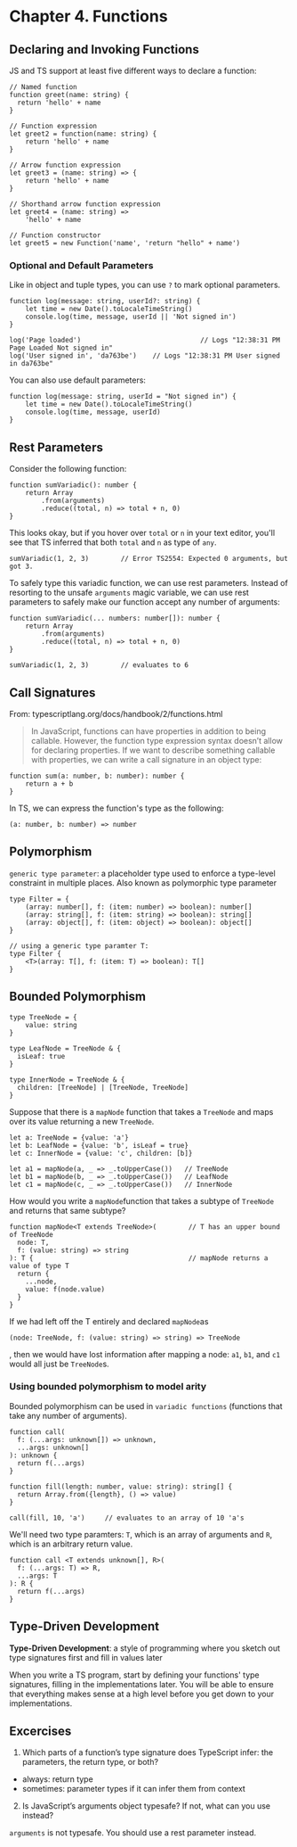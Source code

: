 # Chapter 4. Functions

## Declaring and Invoking Functions
JS and TS support at least five different ways to declare a function:
```
// Named function
function greet(name: string) {
  return 'hello' + name
}

// Function expression
let greet2 = function(name: string) {
	return 'hello' + name
}

// Arrow function expression
let greet3 = (name: string) => {
	return 'hello' + name
}

// Shorthand arrow function expression
let greet4 = (name: string) => 
	'hello' + name

// Function constructor
let greet5 = new Function('name', 'return "hello" + name')
```

### Optional and Default Parameters
Like in object and tuple types, you can use `?` to mark optional parameters.

```
function log(message: string, userId?: string) {
	let time = new Date().toLocaleTimeString()
	console.log(time, message, userId || 'Not signed in')
}

log('Page loaded')								// Logs "12:38:31 PM Page Loaded Not signed in"
log('User signed in', 'da763be') 	// Logs "12:38:31 PM User signed in da763be"
```

You can also use default parameters:

```
function log(message: string, userId = "Not signed in") {
	let time = new Date().toLocaleTimeString()
	console.log(time, message, userId)
}
```

## Rest Parameters
Consider the following function:
```
function sumVariadic(): number {
	return Array
		.from(arguments)
		.reduce((total, n) => total + n, 0)
}
```

This looks okay, but if you hover over `total` or `n` in your text editor, you'll see that TS inferred that both `total` and `n` as type of `any`. 

```
sumVariadic(1, 2, 3) 		// Error TS2554: Expected 0 arguments, but got 3.
```

To safely type this variadic function, we can use rest parameters.
Instead of resorting to the unsafe `arguments` magic variable, we can use rest parameters to safely make our function accept any number of arguments:


```
function sumVariadic(... numbers: number[]): number {
	return Array
		.from(arguments)
		.reduce((total, n) => total + n, 0)
}

sumVariadic(1, 2, 3) 		// evaluates to 6
```

## Call Signatures

From: typescriptlang.org/docs/handbook/2/functions.html
>In JavaScript, functions can have properties in addition to being callable. However, the function type expression syntax doesn’t allow for declaring properties. If we want to describe something callable with properties, we can write a call signature in an object type:

```
function sum(a: number, b: number): number {
	return a + b
}
```
In TS, we can express the function's type as the following:

```
(a: number, b: number) => number
```

## Polymorphism

`generic type parameter`: a placeholder type used to enforce a type-level constraint in multiple places. Also known as polymorphic type parameter

```
type Filter = {
	(array: number[], f: (item: number) => boolean): number[]
	(array: string[], f: (item: string) => boolean): string[]
	(array: object[], f: (item: object) => boolean): object[]
}

// using a generic type paramter T:
type Filter {
	<T>(array: T[], f: (item: T) => boolean): T[]
}
```

## Bounded Polymorphism

```
type TreeNode = {
	value: string
}

type LeafNode = TreeNode & {
  isLeaf: true
}

type InnerNode = TreeNode & {
  children: [TreeNode] | [TreeNode, TreeNode]
}
```
Suppose that there is a `mapNode` function that takes a `TreeNode` and maps over its value returning a new `TreeNode`. 

```
let a: TreeNode = {value: 'a'}
let b: LeafNode = {value: 'b', isLeaf = true}
let c: InnerNode = {value: 'c', children: [b]}

let a1 = mapNode(a, _ => _.toUpperCase())   // TreeNode
let b1 = mapNode(b, _ => _.toUpperCase())   // LeafNode
let c1 = mapNode(c, _ => _.toUpperCase())   // InnerNode
```

How would you write a `mapNode`function that takes a subtype of `TreeNode` and returns that same subtype?

```
function mapNode<T extends TreeNode>(        // T has an upper bound of TreeNode
  node: T,
  f: (value: string) => string
): T {                                       // mapNode returns a value of type T
  return {
    ...node,
    value: f(node.value)
  }
}
```

If we had left off the T entirely and declared `mapNode`as 
```
(node: TreeNode, f: (value: string) => string) => TreeNode
```
, then we would have lost information after mapping a node: `a1`, `b1`, and `c1` would all just be `TreeNode`s.


### Using bounded polymorphism to model arity

Bounded polymorphism can be used in `variadic functions` (functions that take any number of arguments).

```
function call(
  f: (...args: unknown[]) => unknown,
  ...args: unknown[]
): unknown {
  return f(...args)
}

function fill(length: number, value: string): string[] {
  return Array.from({length}, () => value)
}

call(fill, 10, 'a')     // evaluates to an array of 10 'a's
```

We'll need two type paramters: `T`, which is an array of arguments and `R`, which is an arbitrary return value.

```
function call <T extends unknown[], R>(
  f: (...args: T) => R,
  ...args: T
): R {
  return f(...args)
}
```

## Type-Driven Development

<strong>Type-Driven Development</strong>: a style of programming where you sketch out type signatures first and fill in values later

When you write a TS program, start by defining your functions' type signatures, filling in the implementations later. You will be able to ensure that everything makes sense at a high level before you get down to your implementations.


## Excercises

1. Which parts of a function’s type signature does TypeScript infer: the parameters, the return type, or both? <br>

- always: return type
- sometimes: parameter types if it can infer them from context

2. Is JavaScript’s arguments object typesafe? If not, what can you use instead? <br>

`arguments` is not typesafe. You should use a rest parameter instead.